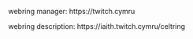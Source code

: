 <p>webring manager: https://twitch.cymru</p>
<p>webring description: https://iaith.twitch.cymru/celtring</p>
